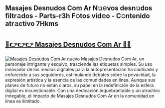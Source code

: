 ## Masajes Desnudos Com Ar N𝚞𝚎vos desn𝚞dos filtr𝚊dos - Parts-r3h F𝚘tos vid𝚎o - C𝚘ntenido atr𝚊ctivo 7Hkms

# <h2><a href="http://mb1ow9z.tromn.icu/?c=Masajes+Desnudos+Com+Ar">🔗👉👉👉 Masajes Desnudos Com Ar 🔗🔗</a></h2>

[![Masajes Desnudos Com Ar nuevo](https://i.imgur.com/pEAQMta.gif)](http://mb1ow9z.tromn.icu/?c=Masajes+Desnudos+Com+Ar)
Masajes Desnudos Com Ar, un personaje intrigante y esquivo, trasciende las etiquetas simples. Su uso innovador de los medios digitales para la autopresentación ha cautivado y enfurecido a sus seguidores, estimulando debates sobre la privacidad, la expresión artística y la esencia de las comunidades en línea. Aunque sus planes de futuro no están claros, su papel en la redefinición de la esfera digital es incuestionable. Con una dedicación inquebrantable y un atractivo innegable, el impacto de Masajes Desnudos Com Ar en la comunidad en línea es ilimitado.
